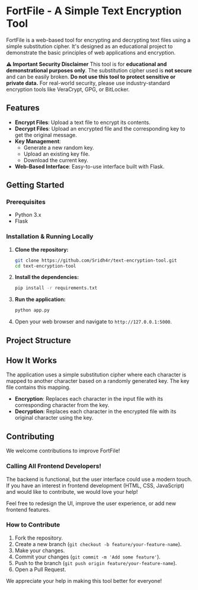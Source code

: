 # FortFile - A Simple Text Encryption Tool

FortFile is a web-based tool for encrypting and decrypting text files using a simple substitution cipher. It's designed as an educational project to demonstrate the basic principles of web applications and encryption.

**⚠️ Important Security Disclaimer**
This tool is for **educational and demonstrational purposes only**. The substitution cipher used is **not secure** and can be easily broken. **Do not use this tool to protect sensitive or private data.** For real-world security, please use industry-standard encryption tools like VeraCrypt, GPG, or BitLocker.

## Features

-   **Encrypt Files**: Upload a text file to encrypt its contents.
-   **Decrypt Files**: Upload an encrypted file and the corresponding key to get the original message.
-   **Key Management**:
    -   Generate a new random key.
    -   Upload an existing key file.
    -   Download the current key.
-   **Web-Based Interface**: Easy-to-use interface built with Flask.

## Getting Started

### Prerequisites

-   Python 3.x
-   Flask

### Installation & Running Locally

1.  **Clone the repository:**
    ```bash
    git clone https://github.com/Sridh4r/text-encryption-tool.git
    cd text-encryption-tool
    ```

2.  **Install the dependencies:**
    ```bash
    pip install -r requirements.txt
    ```

3.  **Run the application:**
    ```bash
    python app.py
    ```

4.  Open your web browser and navigate to `http://127.0.0.1:5000`.

## Project Structure

## How It Works

The application uses a simple substitution cipher where each character is mapped to another character based on a randomly generated key. The key file contains this mapping.

-   **Encryption**: Replaces each character in the input file with its corresponding character from the key.
-   **Decryption**: Replaces each character in the encrypted file with its original character using the key.

## Contributing

We welcome contributions to improve FortFile!

### Calling All Frontend Developers!

The backend is functional, but the user interface could use a modern touch. If you have an interest in frontend development (HTML, CSS, JavaScript) and would like to contribute, we would love your help!

Feel free to redesign the UI, improve the user experience, or add new frontend features.

### How to Contribute

1.  Fork the repository.
2.  Create a new branch (`git checkout -b feature/your-feature-name`).
3.  Make your changes.
4.  Commit your changes (`git commit -m 'Add some feature'`).
5.  Push to the branch (`git push origin feature/your-feature-name`).
6.  Open a Pull Request.

We appreciate your help in making this tool better for everyone!

